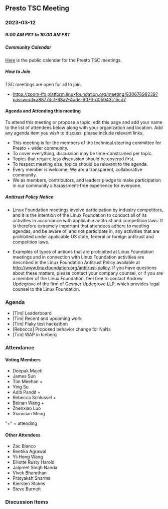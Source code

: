 ## Presto TSC Meeting

### 2023-03-12
##### 9:00 AM PST to 10:00 AM PST

##### Community Calendar

[Here](https://calendar.google.com/calendar/embed?src=linuxfoundation.org_vrjlva5b0u73ps75fvnv5sasi4%40group.calendar.google.com&ctz=America%2FChicago) is the public calendar for the Presto TSC meetings.

##### How to Join

TSC meetings are open for all to join.

* https://zoom-lfx.platform.linuxfoundation.org/meeting/93067698239?password=a8877dc1-68a2-4ade-9076-d05043c15cd7

#### Agenda and Attending this meeting

To attend this meeting or propose a topic, edit this page and add your name to the list of attendees below along with your organization and location. Add any agenda item you wish to discuss, please include relevant links.

* This meeting is for the members of the technical steering committee for Presto + wider community.
* To cover everything, discussion may be time-constrained per topic.
* Topics that require less discussion should be covered first.
* To respect meeting size, topics should be relevant to the agenda.
* Every member is welcome; We are a transparent, collaborative community.
* We as members, contributors, and leaders pledge to make participation in our community a harassment-free experience for everyone.

##### Antitrust Policy Notice

* Linux Foundation meetings involve participation by industry competitors, and it is the intention of the Linux Foundation to conduct all of its activities in accordance with applicable antitrust and competition laws. It is therefore extremely important that attendees adhere to meeting agendas, and be aware of, and not participate in, any activities that are prohibited under applicable US state, federal or foreign antitrust and competition laws.

* Examples of types of actions that are prohibited at Linux Foundation meetings and in connection with Linux Foundation activities are described in the Linux Foundation Antitrust Policy available at http://www.linuxfoundation.org/antitrust-policy. If you have questions about these matters, please contact your company counsel, or if you are a member of the Linux Foundation, feel free to contact Andrew Updegrove of the firm of Gesmer Updegrove LLP, which provides legal counsel to the Linux Foundation.

### Agenda

* [Tim] Leaderboard
* [Tim] Recent and upcoming work
* [Tim] Flaky test hackathon
* [Rebecca] Proposed behavior change for NaNs
* [Tim] WAP in Iceberg

### Attendance

#### Voting Members

* Deepak Majeti
* James Sun
* Tim Meehan +
* Ying Su
* Aditi Pandit +
* Rebecca Schlussel +
* Beinan Wang +
* Zhenxiao Luo
* Xiaoxuan Meng

"+" = attending


#### Other Attendees

* Zac Blanco
* Reetika Agrawal
* Yi-Hong Wang
* Elliotte Rusty Harold
* Jalpreet Singh Nanda
* Vivek Bharathan
* Pratyaksh Sharma
* Kiersten Stokes
* Steve Burnett

### Discussion Items
